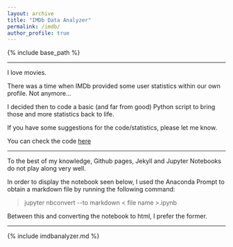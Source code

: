 ```yaml
---
layout: archive
title: "IMDb Data Analyzer"
permalink: /imdb/
author_profile: true
---
```


{% include base_path %}

***

I love movies.

There was a time when IMDb provided some user statistics within our own profile. Not anymore...

I decided then to code a basic (and far from good) Python script to bring those and more statistics back to life.

If you have some suggestions for the code/statistics, please let me know.

You can check the code [here](https://github.com/joelreis/imdb-data-analyzer)

***

To the best of my knowledge, Github pages, Jekyll and Jupyter Notebooks do not play along very well.

In order to display the notebook seen below, I used the Anaconda Prompt to obtain a markdown file by running the following command:

> jupyter nbconvert --to markdown  < file name >.ipynb 

Between this and converting the notebook to html, I prefer the former.

***

{% include imdbanalyzer.md %}


